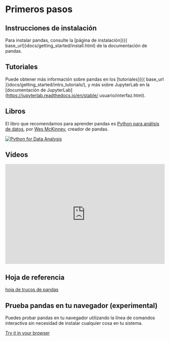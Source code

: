# Primeros pasos

## Instrucciones de instalación

Para instalar pandas, consulte la [página de instalación]({{ base_url}}docs/getting_started/install.html) de la documentación de pandas.

## Tutoriales

Puede obtener más información sobre pandas en los [tutoriales]({{ base_url }}docs/getting_started/intro_tutorials/), y más sobre JupyterLab en la [documentación de JupyterLab](https://jupyterlab.readthedocs.io/en/stable/ usuario/interfaz.html).

## Libros

El libro que recomendamos para aprender pandas es [Python para análisis de datos](https://amzn.to/3DyLaJc), por [Wes McKinney](https://wesmckinney.com/), creador de pandas.

<a href="https://amzn.to/3DyLaJc">
    <img alt="Python for Data Analysis" src="{{ base_url }}static/img/books/pydata_book.gif"/>
</a>

## Vídeos

<iframe
  src="https://www.youtube.com/embed/_T8LGqJtuGc"
  style="width: 100%; max-width: 560px; height: 315px;"
  frameborder="0"
  allow="accelerometer; autoplay; encrypted-media; gyroscope; picture-in-picture"
  allowfullscreen
></iframe>

## Hoja de referencia

[hoja de trucos de pandas](https://pandas.pydata.org/Pandas_Cheat_Sheet.pdf)

## Prueba pandas en tu navegador (experimental)

Puedes probar pandas en tu navegador utilizando la línea de comandos interactiva sin necesidad de instalar cualquier cosa en tu sistema.

<p><a class="btn btn-primary" href="{{ base_url }}try.html">Try it in your browser</a>
</p>
